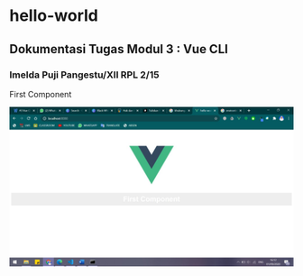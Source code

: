 # hello-world
<h2>Dokumentasi Tugas Modul 3 : Vue CLI</h2>
<h3>Imelda Puji Pangestu/XII RPL 2/15</h3>
<p>First Component</p>
<img src="/src/assets/1.jpeg" alt="Dokumentasi Latihan 1"/>
<br>

